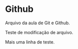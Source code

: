 # Github

Arquivo da aula de Git e Github.

Teste de modificação de arquivo.

Mais uma linha de teste.